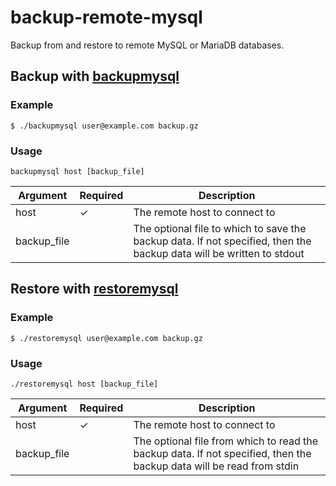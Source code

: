 # backup-remote-mysql

Backup from and restore to remote MySQL or MariaDB databases.

## Backup with [backupmysql](./backupmysql)

### Example

```
$ ./backupmysql user@example.com backup.gz
```

### Usage

```
backupmysql host [backup_file]
```

Argument | Required |Description
--- | --- | ---
host | ✓ | The remote host to connect to
backup_file | | The optional file to which to save the backup data. If not specified, then the backup data will be written to stdout

## Restore with [restoremysql](./restoremysql)

### Example

```
$ ./restoremysql user@example.com backup.gz
```

### Usage

```
./restoremysql host [backup_file]
```

Argument | Required |Description
--- | --- | ---
host | ✓ | The remote host to connect to
backup_file | | The optional file from which to read the backup data. If not specified, then the backup data will be read from stdin

